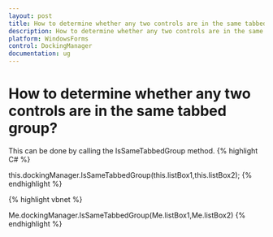 ```yaml
---
layout: post
title: How to determine whether any two controls are in the same tabbed group | WindowsForms | Syncfusion
description: How to determine whether any two controls are in the same tabbed group
platform: WindowsForms
control: DockingManager
documentation: ug
---
```




# How to determine whether any two controls are in the same tabbed group?

This can be done by calling the IsSameTabbedGroup method.
{% highlight C# %}





this.dockingManager.IsSameTabbedGroup(this.listBox1,this.listBox2);
{% endhighlight %}

{% highlight vbnet %}





Me.dockingManager.IsSameTabbedGroup(Me.listBox1,Me.listBox2)
{% endhighlight %}



